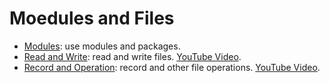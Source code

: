 # Moedules and Files

- [Modules](modules.md): use modules and packages.
- [Read and Write](read-write.ipynb): read and write files. [YouTube Video](https://youtu.be/ScAbLiS8EXA).
- [Record and Operation](record-and-operation.ipynb): record and other file operations. [YouTube Video](https://youtu.be/LaLFBY3yubY).
